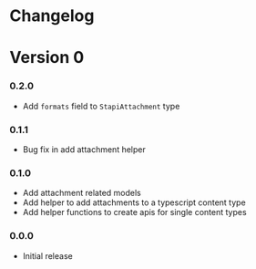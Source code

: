 # Changelog

# Version 0

### 0.2.0
- Add `formats` field to `StapiAttachment` type

### 0.1.1
- Bug fix in add attachment helper

### 0.1.0
- Add attachment related models
- Add helper to add attachments to a typescript content type
- Add helper functions to create apis for single content types

### 0.0.0
- Initial release
